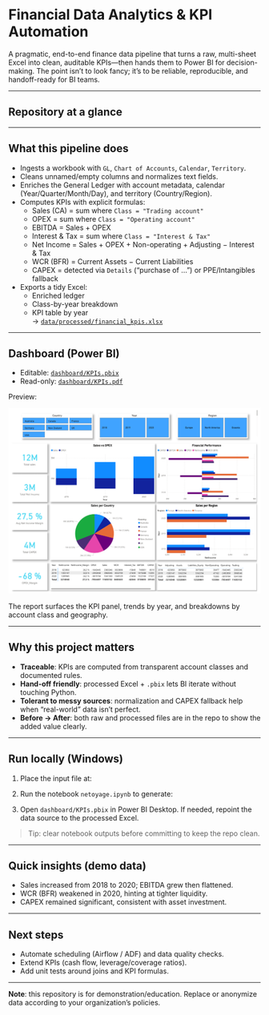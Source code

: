 # Financial Data Analytics & KPI Automation

A pragmatic, end-to-end finance data pipeline that turns a raw, multi-sheet Excel into clean, auditable KPIs—then hands them to Power BI for decision-making. The point isn’t to look fancy; it’s to be reliable, reproducible, and handoff-ready for BI teams.

---

## Repository at a glance


---

## What this pipeline does

- Ingests a workbook with `GL`, `Chart of Accounts`, `Calendar`, `Territory`.
- Cleans unnamed/empty columns and normalizes text fields.
- Enriches the General Ledger with account metadata, calendar (Year/Quarter/Month/Day), and territory (Country/Region).
- Computes KPIs with explicit formulas:
  - Sales (CA) = sum where `Class = "Trading account"`
  - OPEX = sum where `Class = "Operating account"`
  - EBITDA = Sales + OPEX
  - Interest & Tax = sum where `Class = "Interest & Tax"`
  - Net Income = Sales + OPEX + Non-operating + Adjusting − Interest & Tax
  - WCR (BFR) = Current Assets − Current Liabilities
  - CAPEX = detected via `Details` (“purchase of …”) or PPE/Intangibles fallback
- Exports a tidy Excel:
  - Enriched ledger
  - Class-by-year breakdown
  - KPI table by year  
  → [`data/processed/financial_kpis.xlsx`](data/processed/financial_kpis.xlsx)

---

## Dashboard (Power BI)

- Editable: [`dashboard/KPIs.pbix`](dashboard/KPIs.pbix)  
- Read-only: [`dashboard/KPIs.pdf`](dashboard/KPIs.pdf)

Preview:

![Dashboard Overview](dashboard/Dashborad.png)

The report surfaces the KPI panel, trends by year, and breakdowns by account class and geography.

---

## Why this project matters

- **Traceable**: KPIs are computed from transparent account classes and documented rules.  
- **Hand-off friendly**: processed Excel + `.pbix` lets BI iterate without touching Python.  
- **Tolerant to messy sources**: normalization and CAPEX fallback help when “real-world” data isn’t perfect.  
- **Before → After**: both raw and processed files are in the repo to show the added value clearly.

---

## Run locally (Windows)

1. Place the input file at:

2. Run the notebook `netoyage.ipynb` to generate:

3. Open `dashboard/KPIs.pbix` in Power BI Desktop. If needed, repoint the data source to the processed Excel.

> Tip: clear notebook outputs before committing to keep the repo clean.

---

## Quick insights (demo data)

- Sales increased from 2018 to 2020; EBITDA grew then flattened.  
- WCR (BFR) weakened in 2020, hinting at tighter liquidity.  
- CAPEX remained significant, consistent with asset investment.  

---

## Next steps

- Automate scheduling (Airflow / ADF) and data quality checks.  
- Extend KPIs (cash flow, leverage/coverage ratios).  
- Add unit tests around joins and KPI formulas.

---

**Note**: this repository is for demonstration/education. Replace or anonymize data according to your organization’s policies.
